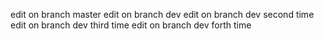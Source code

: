 edit on branch master
edit on branch dev
edit on branch dev second time
edit on branch dev third time
edit on branch dev forth time

